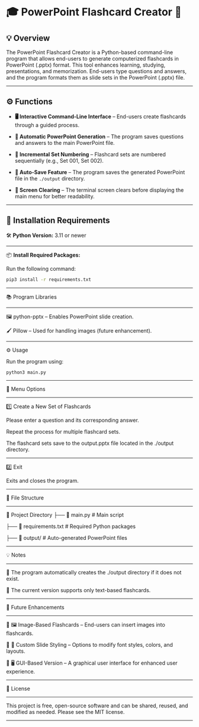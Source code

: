 # 🎓 PowerPoint Flashcard Creator 📑

## 💡 Overview

The PowerPoint Flashcard Creator is a Python-based command-line program that allows end-users to generate computerized flashcards in PowerPoint (.pptx) format. This tool enhances learning, studying, presentations, and memorization. End-users type questions and answers, and the program formats them as slide sets in the PowerPoint (.pptx) file.

---

## ⚙️ Functions

- **🖥️ Interactive Command-Line Interface** – End-users create flashcards through a guided process.

- **📑 Automatic PowerPoint Generation** – The program saves questions and answers to the main PowerPoint file.

- **🔢 Incremental Set Numbering** – Flashcard sets are numbered sequentially (e.g., Set 001, Set 002).

- **💾 Auto-Save Feature** – The program saves the generated PowerPoint file in the `./output` directory.

- **🧹 Screen Clearing** – The terminal screen clears before displaying the main menu for better readability.

---

## 🚀 Installation Requirements

🛠️ **Python Version:** 3.11 or newer  

---

📦 **Install Required Packages:**  

Run the following command:

```bash
pip3 install -r requirements.txt
```
---

📚 Program Libraries

---

🖼️ python-pptx – Enables PowerPoint slide creation.

🖌️ Pillow – Used for handling images (future enhancement).

---

⚙️ Usage

Run the program using:

```bash
python3 main.py
```
---

📜 Menu Options

---

1️⃣ Create a New Set of Flashcards

Please enter a question and its corresponding answer.

Repeat the process for multiple flashcard sets.

The flashcard sets save to the output.pptx file located in the ./output directory.

---

2️⃣ Exit

Exits and closes the program.

---



📂 File Structure

---

📂 Project Directory
 ├── 📝 main.py          # Main script
 
 ├── 📜 requirements.txt  # Required Python packages
 
 ├── 📁 output/          # Auto-generated PowerPoint files


---


💡 Notes

---

📁 The program automatically creates the ./output directory if it does not exist.

📝 The current version supports only text-based flashcards.

---

🌟 Future Enhancements

---
🔹 🖼️ Image-Based Flashcards – End-users can insert images into flashcards.

🔹 🎨 Custom Slide Styling – Options to modify font styles, colors, and layouts.

🔹 🖥️ GUI-Based Version – A graphical user interface for enhanced user experience.

---

📜 License

---

This project is free, open-source software and can be shared, reused, and modified as needed. Please see the MIT license.

---
